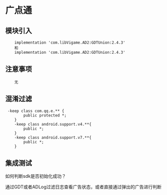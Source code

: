 # 广点通

## 模块引入

```text
	implementation 'com.libVigame.AD2:GDTUnion:2.4.3'
	和
    implementation 'com.libVigame.AD2:GDTUnion:2.4.3'
```

## 注意事项
```text
    无
```

## 混淆过滤

```text
 -keep class com.qq.e.** { 
        public protected *; 
    }
    -keep class android.support.v4.**{
        public *;
    }
    -keep class android.support.v7.**{
        public *;
    }
```

## 集成测试

如何判断sdk是否初始化成功？

通过GDT或者ADLog过滤日志查看广告状态，或者直接通过弹出的广告进行判断